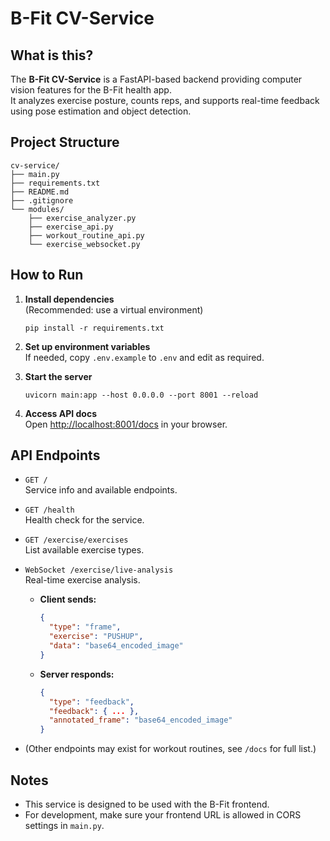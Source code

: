 # B-Fit CV-Service

## What is this?

The **B-Fit CV-Service** is a FastAPI-based backend providing computer vision features for the B-Fit health app.  
It analyzes exercise posture, counts reps, and supports real-time feedback using pose estimation and object detection.

## Project Structure

```
cv-service/
├── main.py
├── requirements.txt
├── README.md
├── .gitignore
└── modules/
    ├── exercise_analyzer.py
    ├── exercise_api.py
    ├── workout_routine_api.py
    └── exercise_websocket.py
```

## How to Run

1. **Install dependencies**  
   (Recommended: use a virtual environment)
   ```
   pip install -r requirements.txt
   ```

2. **Set up environment variables**  
   If needed, copy `.env.example` to `.env` and edit as required.

3. **Start the server**
   ```
   uvicorn main:app --host 0.0.0.0 --port 8001 --reload
   ```

4. **Access API docs**  
   Open [http://localhost:8001/docs](http://localhost:8001/docs) in your browser.

## API Endpoints

- `GET /`  
  Service info and available endpoints.

- `GET /health`  
  Health check for the service.

- `GET /exercise/exercises`  
  List available exercise types.

- `WebSocket /exercise/live-analysis`  
  Real-time exercise analysis.  
  - **Client sends:**  
    ```json
    {
      "type": "frame",
      "exercise": "PUSHUP",
      "data": "base64_encoded_image"
    }
    ```
  - **Server responds:**  
    ```json
    {
      "type": "feedback",
      "feedback": { ... },
      "annotated_frame": "base64_encoded_image"
    }
    ```

- (Other endpoints may exist for workout routines, see `/docs` for full list.)

## Notes

- This service is designed to be used with the B-Fit frontend.
- For development, make sure your frontend URL is allowed in CORS settings in `main.py`.